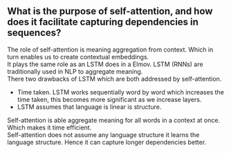 ## What is the purpose of self-attention, and how does it facilitate capturing dependencies in sequences?
The role of self-attention is meaning aggregation from context. Which in turn enables us to create contextual embeddings.    
It plays the same role as an LSTM does in a Elmov. LSTM (RNNs) are traditionally used in NLP to aggregate meaning.   
There two drawbacks of LSTM which are both addressed by self-attention. 
- Time taken. LSTM works sequentially word by word which increases the time taken, this becomes more significant as we increase layers.
- LSTM assumes that language is linear is structure. 

Self-attention is able aggregate meaning for all words in a context at once. Which makes it time efficient.   
Self-attention does not assume any language structure it learns the language structure. Hence it can capture longer dependencies better.



